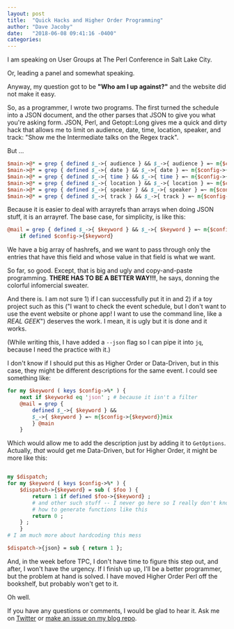 ```yaml
---
layout: post
title:  "Quick Hacks and Higher Order Programming"
author: "Dave Jacoby"
date:   "2018-06-08 09:41:16 -0400"
categories: 
---
```


I am speaking on User Groups at The Perl Conference in Salt Lake City.

Or, leading a panel and somewhat speaking.

Anyway, my question got to be **"Who am I up against?"** and the website did not make it easy.

So, as a programmer, I wrote two programs. The first turned the schedule into a JSON document, and the other parses that JSON to give you what you're asking form. JSON, Perl, and Getopt::Long gives me a quick and dirty hack that allows me to limit on  audience, date, time, location, speaker, and track: "Show me the Intermediate talks on the Regex track".

But ...

```perl
$main->@* = grep { defined $_->{ audience } && $_->{ audience } =~ m{$config->{audience}}mix } $main->@* if defined $config->{ audience } ;
$main->@* = grep { defined $_->{ date } && $_->{ date } =~ m{$config->{date}}mix } $main->@* if defined $config->{ date } ;
$main->@* = grep { defined $_->{ time } && $_->{ time } =~ m{$config->{time}}mix } $main->@* if defined $config->{ time } ;
$main->@* = grep { defined $_->{ location } && $_->{ location } =~ m{$config->{location}}mix } $main->@* if defined $config->{ location } ;
$main->@* = grep { defined $_->{ speaker } && $_->{ speaker } =~ m{$config->{speaker}}mix } $main->@* if defined $config->{ speaker } ;
$main->@* = grep { defined $_->{ track } && $_->{ track } =~ m{$config->{track}}mix } $main->@* if defined $config->{ track } ;
```

Because it is easier to deal with arrayrefs than arrays when doing JSON stuff, it is an arrayref. The base case, for simplicity, is like this:

```perl
@mail = grep { defined $_->{ $keyword } && $_->{ $keyword } =~ m{$config->{$keyword}}mix } @main
    if defined $config->{$keyword}
```

We have a big array of hashrefs, and we want to pass through only the entries that have this field and whose value in that field is what we want.

So far, so good. Except, that is big and ugly and copy-and-paste programming. **THERE HAS TO BE A BETTER WAY!!!**, he says, donning the colorful infomercial sweater.

And there is. I am not sure 1) if I can successfully put it in and 2) if a toy project such as this ("I want to check the event schedule, but I don't want to use the event website or phone app! I want to use the command line, like a *REAL GEEK*") deserves the work. I mean, it is ugly but it is done and it works.

(While writing this, I have added a `--json` flag so I can pipe it into `jq`, because I need the practice with it.)

I don't know if I should put this as Higher Order or Data-Driven, but in this case, they might be different descriptions for the same event. I could see something like:

```perl
for my $keyword ( keys $config->%* ) {
    next if $keyworkd eq 'json' ; # because it isn't a filter
    @mail = grep { 
        defined $_->{ $keyword } && 
        $_->{ $keyword } =~ m{$config->{$keyword}}mix 
        } @main
    }
```

Which would allow me to add the description just by adding it to `GetOptions`. Actually, *that* would get me Data-Driven, but for Higher Order, it might be more like this:

```perl

my $dispatch;
for my $keyword ( keys $config->%* ) {
    $dispatch->{$keyword} = sub ( $foo ) {
        return 1 if defined $foo->{$keyword} ;
        # and other such stuff -- I never go here so I really don't know
        # how to generate functions like this
        return 0 ;
    } ;
    }
# I am much more about hardcoding this mess

$dispatch->{json} = sub { return 1 }; 
```

And, in the week before TPC, I don't have time to figure this step out, and after, I won't have the urgency. If I finish up up, I'll be a better programmer, but the problem at hand is solved. I have moved Higher Order Perl off the bookshelf, but probably won't get to it.

Oh well.

If you have any questions or comments, I would be glad to hear it. Ask me on [Twitter](https://twitter.com/jacobydave) or [make an issue on my blog repo](https://github.com/jacoby/jacoby.github.io).


